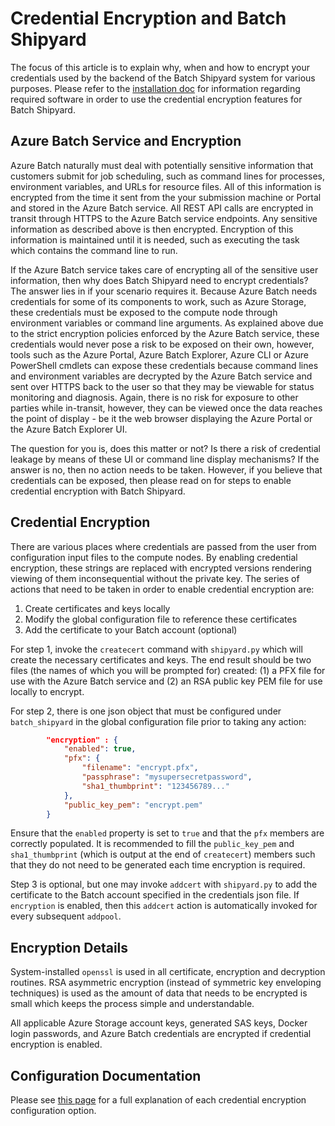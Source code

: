 # Credential Encryption and Batch Shipyard
The focus of this article is to explain why, when and how to encrypt your
credentials used by the backend of the Batch Shipyard system for various
purposes. Please refer to the
[installation doc](01-batch-shipyard-installation.md) for information
regarding required software in order to use the credential encryption features
for Batch Shipyard.

## Azure Batch Service and Encryption
Azure Batch naturally must deal with potentially sensitive information that
customers submit for job scheduling, such as command lines for processes,
environment variables, and URLs for resource files. All of this information
is encrypted from the time it sent from the your submission machine or Portal
and stored in the Azure Batch service. All REST API calls are encrypted in
transit through HTTPS to the Azure Batch service endpoints. Any sensitive
information as described above is then encrypted. Encryption of this
information is maintained until it is needed, such as executing the task
which contains the command line to run.

If the Azure Batch service takes care of encrypting all of the sensitive
user information, then why does Batch Shipyard need to encrypt credentials?
The answer lies in if your scenario requires it. Because Azure Batch needs
credentials for some of its components to work, such as Azure Storage,
these credentials must be exposed to the compute node through environment
variables or command line arguments. As explained above due to the strict
encryption policies enforced by the Azure Batch service, these credentials
would never pose a risk to be exposed on their own, however, tools such
as the Azure Portal, Azure Batch Explorer, Azure CLI or Azure PowerShell
cmdlets can expose these credentials because command lines and environment
variables are decrypted by the Azure Batch service and sent over HTTPS
back to the user so that they may be viewable for status monitoring and
diagnosis. Again, there is no risk for exposure to other parties while
in-transit, however, they can be viewed once the data reaches the point of
display - be it the web browser displaying the Azure Portal or the Azure
Batch Explorer UI.

The question for you is, does this matter or not? Is there a risk of
credential leakage by means of these UI or command line display mechanisms?
If the answer is no, then no action needs to be taken. However, if you
believe that credentials can be exposed, then please read on for steps to
enable credential encryption with Batch Shipyard.

## Credential Encryption
There are various places where credentials are passed from the user from
configuration input files to the compute nodes. By enabling credential
encryption, these strings are replaced with encrypted versions rendering
viewing of them inconsequential without the private key. The series of
actions that need to be taken in order to enable credential encryption are:

1. Create certificates and keys locally
2. Modify the global configuration file to reference these certificates
3. Add the certificate to your Batch account (optional)

For step 1, invoke the `createcert` command with `shipyard.py` which will
create the necessary certificates and keys. The end result should be two files
(the names of which you will be prompted for) created: (1) a PFX file for
use with the Azure Batch service and (2) an RSA public key PEM file for
use locally to encrypt.

For step 2, there is one json object that must be configured under
`batch_shipyard` in the global configuration file prior to taking any action:

```json
        "encryption" : {
            "enabled": true,
            "pfx": {
                "filename": "encrypt.pfx",
                "passphrase": "mysupersecretpassword",
                "sha1_thumbprint": "123456789..."
            },
            "public_key_pem": "encrypt.pem"
        }
```

Ensure that the `enabled` property is set to `true` and that the `pfx`
members are correctly populated. It is recommended to fill the
`public_key_pem` and `sha1_thumbprint` (which is output at the end of
`createcert`) members such that they do not need to be generated each
time encryption is required.

Step 3 is optional, but one may invoke `addcert` with `shipyard.py` to
add the certificate to the Batch account specified in the credentials json
file. If `encryption` is enabled, then this `addcert` action is automatically
invoked for every subsequent `addpool`.

## Encryption Details
System-installed `openssl` is used in all certificate, encryption and
decryption routines. RSA asymmetric encryption (instead of symmetric key
enveloping techniques) is used as the amount of data that needs to be
encrypted is small which keeps the process simple and understandable.

All applicable Azure Storage account keys, generated SAS keys, Docker login
passwords, and Azure Batch credentials are encrypted if credential encryption
is enabled.

## Configuration Documentation
Please see [this page](10-batch-shipyard-configuration.md) for a full
explanation of each credential encryption configuration option.
